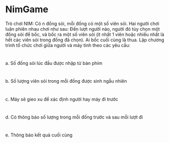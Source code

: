 # NimGame
Trò chơi NIM: Có n đống sỏi, mỗi đống có một số viên sỏi. Hai người chơi luân phiên nhau chơi như sau: Đến lượt người nào, người đó tùy chọn một đống sỏi để bốc,
và bốc ra một số viên sỏi (ít nhất 1 viên hoặc nhiều nhất là hết các viên sỏi trong đống đã chọn). Ai bốc cuối cùng là thua. Lập chương trình tổ chức chơi giữa người và máy
tính theo các yêu cầu:
# 
a. Số đống sỏi lúc đầu được nhập từ bàn phím
#
b. Số lượng viên sỏi trong mỗi đống được sinh ngẫu nhiên
#
c. Máy sẽ gieo xu để xác định người hay máy đi trước
#
d. Có thông báo số lượng trong mỗi đống trước và sau mỗi lượt đi
#
e. Thông báo kết quả cuối cùng
